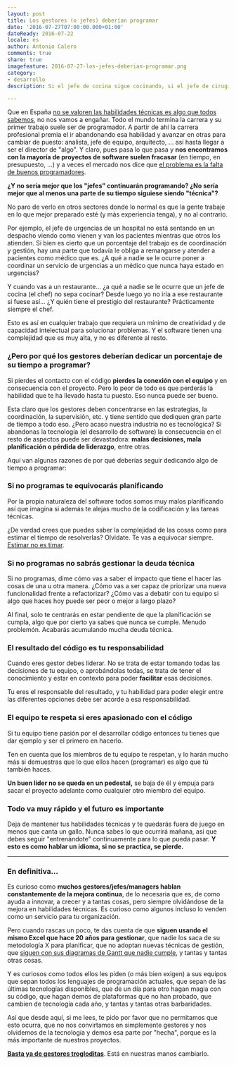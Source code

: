 ```yaml
--- 
layout: post 
title: Los gestores (o jefes) deberían programar
date: '2016-07-27T07:00:00.000+01:00' 
dateReady: 2016-07-22
locale: es
author: Antonio Calero 
comments: true
share: true
imagefeature: 2016-07-27-los-jefes-deberian-programar.png
category: 
- desarrollo
description: Si el jefe de cocina sigue cocinando, si el jefe de cirugía sigue operando, ... ¿por qué un buen programador deja de hacerlo cuando pasa a gestionar o a liderar equipos? ¿Acaso somos diferentes?

---
```


Que en España [no se valoren las habilidades técnicas es algo que todos sabemos](http://www.bonillaware.com/la-falacia-del-programador-perdido), no nos vamos a engañar. Todo el mundo termina la carrera y su primer trabajo suele ser de programador. A partir de ahí la carrera profesional premia el ir abandonando esa habilidad y avanzar en otras para cambiar de puesto: analista, jefe de equipo, arquitecto, ... así hasta llegar a ser el director de "algo". Y claro, pues pasa lo que pasa y **nos encontramos con la mayoría de proyectos de software suelen fracasar** (en tiempo, en presupuesto, ...) y a veces el mercado nos dice que [el problema es la falta de buenos programadores](https://www.enriquedans.com/2012/06/el-programador-perdido-en-mi-columna-de-expansion.html).

**¿Y no sería mejor que los "jefes" continuarán programando? ¿No sería mejor que al menos una parte de su tiempo siguiese siendo "técnica"?**

No paro de verlo en otros sectores donde lo normal es que la gente trabaje en lo que mejor preparado esté (y más experiencia tenga), y no al contrario.

Por ejemplo, el jefe de urgencias de un hospital no está sentando en un despacho viendo como vienen y van los pacientes mientras que otros los atienden. Si bien es cierto que un porcentaje del trabajo es de coordinación y gestión, hay una parte que todavía le obliga a remangarse y atender a pacientes como médico que es. ¿A qué a nadie se le ocurre poner a coordinar un servicio de urgencias a un médico que nunca haya estado en urgencias?

Y cuando vas a un restaurante... ¿a qué a nadie se le ocurre que un jefe de cocina (el chef) no sepa cocinar? Desde luego yo no iría a ese restaurante si fuese así... ¿Y quién tiene el prestigio del restaurante? Prácticamente siempre el chef.

Esto es así en cualquier trabajo que requiera un mínimo de creatividad y de capacidad intelectual para solucionar problemas. Y el software tienen una complejidad que es muy alta, y no es diferente al resto. 

### ¿Pero por qué los gestores deberían dedicar un porcentaje de su tiempo a programar?

Si pierdes el contacto con el código **pierdes la conexión con el equipo** y en consecuencia con el proyecto. Pero lo peor de todo es que perderás la habilidad que te ha llevado hasta tu puesto. Eso nunca puede ser bueno.

Esta claro que los gestores deben concentrarse en las estrategias, la coordinación, la supervisión, etc. y tiene sentido que dediquen gran parte de tiempo a todo eso. ¿Pero acaso nuestra industria no es tecnológica? Si abandonas la tecnología (el desarrollo de software) la consecuencia en el resto de aspectos puede ser devastadora: **malas decisiones, mala planificación o pérdida de liderazgo**, entre otras. 

Aquí van algunas razones de por qué deberías seguir dedicando algo de tiempo a programar:

### Si no programas te equivocarás planificando

Por la propia naturaleza del software todos somos muy malos planificando así que imagina si además te alejas mucho de la codificación y las tareas técnicas. 

¿De verdad crees que puedes saber la complejidad de las cosas como para estimar el tiempo de resolverlas? Olvidate. Te vas a equivocar siempre. [Estimar no es timar](http://www.javiergarzas.com/2014/11/tiene-realmente-sentido-estimar-y-si-deberiamos-estimar-el-software-el-movimiento-noestimates.html).

### Si no programas no sabrás gestionar la deuda técnica

Si no programas, dime cómo vas a saber el impacto que tiene el hacer las cosas de una u otra manera. ¿Cómo vas a ser capaz de priorizar una nueva funcionalidad frente a refactorizar? ¿Cómo vas a debatir con tu equipo si algo que haces hoy puede ser peor o mejor a largo plazo?

Al final, solo te centrarás en estar pendiente de que la planificación se cumpla, algo que por cierto ya sabes que nunca se cumple. Menudo problemón. Acabarás acumulando mucha deuda técnica.

### El resultado del código es tu responsabilidad

Cuando eres gestor debes liderar. No se trata de estar tomando todas las decisiones de tu equipo, o aprobándolas todas, se trata de tener el conocimiento y estar en contexto para poder **facilitar** esas decisiones. 

Tu eres el responsable del resultado, y tu habilidad para poder elegir entre las diferentes opciones debe ser acorde a esa responsabilidad.

### El equipo te respeta si eres apasionado con el código

Si tu equipo tiene pasión por el desarrollar código entonces tu tienes que dar ejemplo y ser el primero en hacerlo. 

Ten en cuenta que los miembros de tu equipo te respetan, y lo harán mucho más si demuestras que lo que ellos hacen (programar) es algo que tú también haces. 

**Un buen líder no se queda en un pedestal,** se baja de él y empuja para sacar el proyecto adelante como cualquier otro miembro del equipo.

### Todo va muy rápido y el futuro es importante

Deja de mantener tus habilidades técnicas y te quedarás fuera de juego en menos que canta un gallo. Nunca sabes lo que ocurrirá mañana, así que debes seguir "entrenándote" continuamente para lo que pueda pasar. **Y esto es como hablar un idioma, si no se practica, se pierde.** 

*** 

### En definitiva...

Es curioso como **muchos gestores/jefes/managers hablan constantemente de la mejora continua**, de lo necesaria que es, de como ayuda a innovar, a crecer y a tantas cosas, pero siempre olvidándose de la mejora en habilidades técnicas. Es curioso como algunos incluso lo venden como un servicio para tu organización. 

Pero cuando rascas un poco, te das cuenta de que **siguen usando el mismo Excel que hace 20 años para gestionar**, que nadie los saca de su metodología X para planificar, que no adoptan nuevas técnicas de gestión, que [siguen con sus diagramas de Gantt que nadie cumple](http://www.javiergarzas.com/2012/06/diagramas-gantt.html), y tantas y tantas otras cosas. 

Y es curiosos como todos ellos les piden (o más bien exigen) a sus equipos que sepan todos los lenguajes de programación actuales, que sepan de las últimas tecnologías disponibles, que de un día para otro hagan magia con su código, que hagan demos de plataformas que no han probado, que cambien de tecnología cada año, y tantas y tantas otras barbaridades.

Así que desde aquí, si me lees, te pido por favor que no permitamos que esto ocurra, que no nos convirtamos en simplemente gestores y nos olvidemos de la tecnología y demos esa parte por "hecha", porque es la más importante de nuestros proyectos. 

**[Basta ya de gestores trogloditas](http://www.javiergarzas.com/2015/03/desconexion-de-los-directivos-espanoles-con-los-equipos-tecnicos.html)**. Está en nuestras manos cambiarlo.




